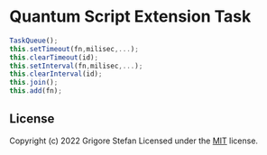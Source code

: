 # Quantum Script Extension Task

```javascript
TaskQueue();
this.setTimeout(fn,milisec,...);
this.clearTimeout(id);
this.setInterval(fn,milisec,...);
this.clearInterval(id);
this.join();
this.add(fn);
```

## License

Copyright (c) 2022 Grigore Stefan
Licensed under the [MIT](LICENSE) license.
